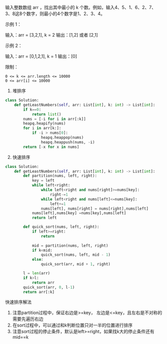 输入整数数组 arr ，找出其中最小的 k 个数。例如，输入4、5、1、6、2、7、3、8这8个数字，则最小的4个数字是1、2、3、4。

 

示例 1：

输入：arr = [3,2,1], k = 2
输出：[1,2] 或者 [2,1]

示例 2：

输入：arr = [0,1,2,1], k = 1
输出：[0]

 

限制：

    0 <= k <= arr.length <= 10000
    0 <= arr[i] <= 10000

1. 堆排序

```python
class Solution:
    def getLeastNumbers(self, arr: List[int], k: int) -> List[int]:
        if k==0:
            return list()
        nums = [-i for i in arr[:k]]
        heapq.heapify(nums)
        for i in arr[k:]:
            if -i > nums[0]:
                heapq.heappop(nums)
                heapq.heappush(nums, -i)
        return [-x for x in nums]
```



2. 快速排序

```python
class Solution:
    def getLeastNumbers(self, arr: List[int], k: int) -> List[int]:
        def partition(nums, left, right):
            key = left
            while left<right:
                while left<right and nums[right]>=nums[key]:
                    right-=1
                while left<right and nums[left]<=nums[key]:
                    left+=1
                nums[left], nums[right] = nums[right],nums[left]
            nums[left],nums[key] =nums[key],nums[left]
            return left

        def quick_sort(nums, left, right):
            if left>=right:
                return
            
            mid = partition(nums, left, right)
            if k<mid:
                quick_sort(nums, left, mid - 1)
            else:
                quick_sort(arr, mid + 1, right)

        l = len(arr)
        if k>l:
            return arr
        quick_sort(arr, 0, l-1)
        return arr[:k]
```



快速排序解法

1. 注意partition过程中，保证右边是>=key， 左边是<=key，且左右是不对称的需要先遍历右边
2. 在sort过程中，可以通过和k判断位置只对一半的位置进行排序
3. 注意sort过程的停止条件，默认是left>=right，如果找k大的停止条件还有mid==k

